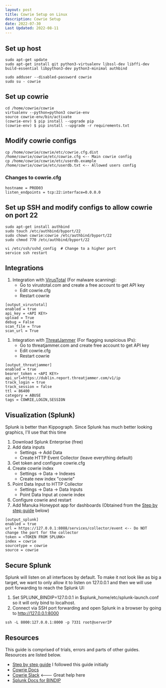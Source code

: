 ```yaml
---
layout: post
title: Cowrie Setup on Linux
description: Cowrie Setup
date: 2022-07-30
Last Updated: 2022-08-11
---
```


## Set up host
```
sudo apt-get update
sudo apt-get install git python3-virtualenv libssl-dev libffi-dev build-essential libpython3-dev python3-minimal authbind

sudo adduser --disabled-password cowrie
sudo su - cowrie
```

## Set up cowrie
```
cd /home/cowrie/cowrie
virtualenv --python=python3 cowrie-env
source cowrie-env/bin/activate
(cowrie-env) $ pip install --upgrade pip
(cowrie-env) $ pip install --upgrade -r requirements.txt
```

## Modify cowrie configs 
```
cp /home/cowrie/cowrie/etc/cowrie.cfg.dist /home/cowrie/cowrie/etc/cowrie.cfg <-- Main cowrie config
cp /home/cowrie/cowrie/etc/userdb.example /home/cowrie/cowrie/etc/userdb.txt <-- Allowed users config
```

### Changes to cowrie.cfg
```
hostname = PROD03
listen_endpoints = tcp:22:interface=0.0.0.0
```

## Set up SSH and modify configs to allow cowrie on port 22
```
sudo apt-get install authbind
sudo touch /etc/authbind/byport/22
sudo chown cowrie:cowrie /etc/authbind/byport/22
sudo chmod 770 /etc/authbind/byport/22

vi /etc/ssh/sshd_config  # Change to a higher port
service ssh restart
```

## Integrations

1. Integration with [VirusTotal](https://www.virustotal.com/) (For malware scanning):
    - Go to virustotal.com and create a free account to get API key
    - Edit cowrie.cfg
    - Restart cowrie
```
[output_virustotal]
enabled = true
api_key = <API KEY>
upload = True
debug = False
scan_file = True
scan_url = True
```
1. Integration with [ThreatJammer](https://threatjammer.com/) (For flagging suspicious IPs):
    - Go to threatjammer.com and create free account to get API key
    - Edit cowrie.cfg
    - Restart cowrie
```
[output_threatjammer]
enabled = true
bearer_token = <API KEY>
api_url=https://dublin.report.threatjammer.com/v1/ip
track_login = true
track_session = false
ttl = 86400
category = ABUSE
tags = COWRIE,LOGIN,SESSION
```
 
## Visualization (Splunk)
Splunk is better than Kippograph. Since Splunk has much better looking graphics, I'll use that this time

1. Download Splunk Enterprise (free)
2. Add data inputs
    - Settings -> Add Data
    - Create HTTP Event Collector (leave everything default)
3. Get token and configure cowrie.cfg
4. Create cowrie index
    - Settings -> Data -> Indexes
    - Create new index "cowrie" 
5. Point Data Input to HTTP Collector
    - Settings -> Data -> Data Inputs
    - Point Data Input at cowrie index
6. Configure cowrie and restart
7. Add Manuka Honeypot app for dashboards (Obtained from the [Step by step guide](https://medium.com/@galolbardes/learn-how-to-deploy-a-honeypot-and-visualise-its-data-step-by-step-ea3cd3f25822) below)
   

```
[output_splunk]
enabled = true
url = https://127.0.0.1:8088/services/collector/event <-- Do NOT change the port for the collector
token = <TOKEN FROM SPLUNK>
index = cowrie
sourcetype = cowrie
source = cowrie
```

## Secure Splunk
Splunk will listen on all interfaces by default.  To make it not look like as big a target, we want to only allow it to listen on 127.0.0.1 and then we will use port forwarding to reach the Splunk UI:

1. Set SPLUNK_BINDIP=127.0.0.1 in $splunk_home/etc/splunk-launch.conf so it will only bind to localhost.
2. Connect via SSH port forwarding and open Splunk in a browser by going to http://127.0.0.1:8000

```
ssh -L 8000:127.0.0.1:8000 -p 7331 root@serverIP
```

## Resources 
This guide is comprised of trials, errors and parts of other guides.  Resources are listed below.

- [Step by step guide](https://medium.com/@galolbardes/learn-how-to-deploy-a-honeypot-and-visualise-its-data-step-by-step-ea3cd3f25822) I followed this guide initially
- [Cowrie Docs](https://cowrie.readthedocs.io/en/latest/)
- [Cowrie Slack](https://www.cowrie.org/slack/) <--- Great help here
- [Splunk Docs for BINDIP](http://docs.splunk.com/Documentation/Splunk/4.3.2/Admin/BindSplunktoanIP)
